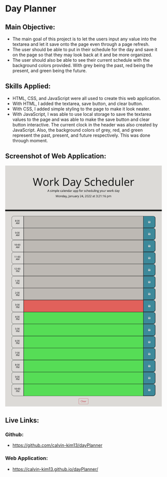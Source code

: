 # Day Planner

## Main Objective:
- The main goal of this project is to let the users input any value into the textarea and let it save onto the page even through a page refresh.
- The user should be able to put in their schedule for the day and save it on the page so that they may look back at it and be more organized.
- The user should also be able to see their current schedule with the background colors provided. With grey being the past, red being the present, and green being the future.

## Skills Applied:
- HTML, CSS, and JavaScript were all used to create this web application.
- With HTML, I added the textarea, save button, and clear button.
- With CSS, I added simple styling to the page to make it look neater.
- With JavaScript, I was able to use local storage to save the textarea values to the page and was able to make the save button and clear button interactive. The current clock in the header was also created by JavaScript. Also, the background colors of grey, red, and green represent the past, present, and future respectively. This was done through moment.

## Screenshot of Web Application:
![Alt text](assets/img/app-screenshot.png)

## Live Links:
### Github:
- https://github.com/calvin-kim13/dayPlanner
### Web Application:
- https://calvin-kim13.github.io/dayPlanner/